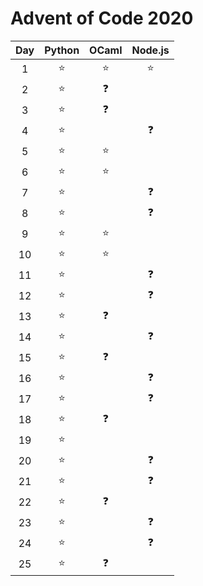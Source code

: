 # Advent of Code 2020
| Day | Python | OCaml | Node.js |
| :-: | :----: | :---: | :-----: |
|  1 	|   ⭐️   |  ⭐️   |   ⭐️    |
|  2  |   ⭐️   |  ❓   |         |
|  3  |   ⭐️   |  ❓   |         |
|  4  |   ⭐️   |       |   ❓    |
|  5  |   ⭐️   |  ⭐️   |         |
|  6  |   ⭐️   |  ⭐️   |         |
|  7  |   ⭐️   |       |   ❓    |
|  8  |   ⭐️   |       |   ❓    |
|  9  |   ⭐️   |  ⭐️   |         |
| 10  |   ⭐️   |  ⭐️   |         |
| 11  |   ⭐️   |       |   ❓    |
| 12  |   ⭐️   |       |   ❓    |
| 13  |   ⭐️   |  ❓   |         |
| 14  |   ⭐️   |       |   ❓    |
| 15  |   ⭐️   |  ❓   |         |
| 16  |   ⭐️   |       |   ❓    |
| 17  |   ⭐️   |       |   ❓    |
| 18  |   ⭐️   |  ❓   |         |
| 19  |   ⭐️   |       |         |
| 20  |   ⭐️   |       |   ❓    |
| 21  |   ⭐️   |       |   ❓    |
| 22  |   ⭐️   |  ❓   |         |
| 23  |   ⭐️   |       |   ❓    |
| 24  |   ⭐️   |       |   ❓    |
| 25  |   ⭐️   |  ❓   |         |